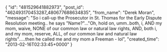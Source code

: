  {
   "id": "481529641882973",
   "post_id": "462493170453287_480677688634835",
   "from_name": "Derek Moran",
   "message": "So i call-up the Prosecutor in St. Thomas for the Early Dispute Resolution meeting.. he says \"Name?\"...\"Oh, hold on, umm..both, i, AND my mom, waive, NONE of our common law or natural law rights, AND, both i, and my mom, reserve, ALL, of our common law and natural law rights\".....then he called me and my mom a Freeman - lol",
   "created_time": "2013-02-16T02:33:45+0000"
 }
